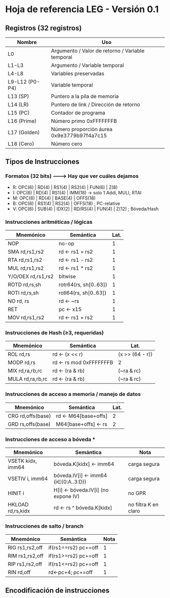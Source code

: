 # Hoja de referencia LEG - Versión 0.1

## Registros (32 registros) 

| Nombre   | Uso                                              |
|----------|--------------------------------------------------|
| L0       | Argumento / Valor de retorno / Variable temporal |
| L1-L3  | Argumento / Variable temporal                      |
| L4-L8  | Variables preservadas                              |
| L9-L12 (P0-P4) | Variable temporal                          |
| L13 (SP) | Puntero a la pila de memoria                     |
| L14 (LR) | Puntero de link / Dirección de retorno           |
| L15 (PC) | Contador de programa                             |
| L16 (Prime) | Número primo 0xFFFFFFFB                       |
| L17 (Golden) | Número proporción áurea 0x9e3779b97f4a7c15   |
| L18 (Cero) | Número cero     |


## Tipos de Instrucciones

### Formatos (32 bits)  ---> Hay que ver cuáles dejamos
- R:  OPC(6) | RD(4) | RS1(4) | RS2(4) | FUN(6) | Z(8)
- I:  OPC(6) | RD(4) | RS1(4) | IMM(18) -> solo 1 Addi, MULI, RTAI
- M:  OPC(6) | RD(4) | BASE(4) | OFFS(18)
- B:  OPC(6) | RS1(4) | RS2(4) | OFFS(18)   ; PC-relative
- V:  OPC(6) | SUB(4) | IDX(2) | RD/RS(4) | FUN(4) | Z(12) ; Bóveda/Hash


### Instrucciones aritméticas / lógicas  

| Mnemónico | Semántica | Lat. |
|---|---|---|
| NOP | no-op | 1 |
| SMA rd,rs1,rs2 | rd ← rs1 + rs2 | 1 |
| RTA rd,rs1,rs2 | rd ← rs1 - rs2 | 1 |
| MUL rd,rs1,rs2 | rd ← rs1 * rs2 | 1 |
| Y/O/OEX rd,rs1,rs2 | bitwise | 1 |
| ROTD rd,rs,sh | rotr64(rs, sh[0..63]) | 1 |
| ROTI rd,rs,sh | rotl64(rs, sh[0..63]) | 1 |
| NO rd, rs| rd ← ~rs | 1 |
| RET | pc ← x15 | 1 |
| MOV rd,rs1,rs2 | rd ← rs1 + rs2 | 1 |

### Instrucciones de Hash (≥3, requeridas)

| Mnemónico | Semántica | Lat. |
|---|---|---|
| ROL rd,rs | rd ← (x << r) | (x >> (64 - r)) | 2 |
| MODP rd,rs | rd ← rs mod 0xFFFFFFFB | 2 |
| MIX rd,ra,rb,rc | rd ← (ra & rb) | (~ra & rc) | 1 |
| MULA rd,ra,rb,rc | rd ← (ra & rb) | (~ra & rc) | 1 |

### Instrucciones de acceso a memoria / manejo de datos

| Mnemónico | Semántica | Lat. |
|---|---|---|
| CRG rd,offs(base) | rd ← M64[base+offs] | 2 |
| GRD rs,offs(base) | M64[base+offs] ← rs | 2 |

### Instrucciones de acceso a bóveda *

| Mnemónico | Semántica | Nota |
|---|---|---|
| VSETK kidx, imm64 | bóveda.K[kidx] ← imm64 | carga segura |
| VSETIV i, imm64 | bóveda.IV[i] ← imm64 (i∈{0:A..3:D}) | carga segura |
| HINIT i | H[i] ← bóveda.IV[i] (no expone IV) | no GPR |
| HKLOAD rd,rs,kidx | rd ← rs ^ bóveda.K[kidx] | no filtra K en claro |

### Instrucciones de salto / branch

| Mnemónico | Semántica | Nota |
|---|---|---|
| RIG rs1,rs2,off | if(rs1==rs2) pc+=off | 1 |
| RIM rs1,rs2,off | if(rs1>=rs2) pc+=off | 1 |
| RIP rs1,rs2,off | if(rs1<=rs2) pc+=off | 1 |
| RIN rd,off | rd←pc+4; pc+=off | 1 |


## Encodificación de instrucciones







